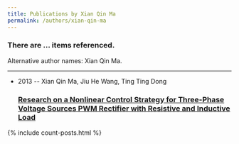 ```yaml
---
title: Publications by Xian Qin Ma
permalink: /authors/xian-qin-ma
---
```


<h3 id="number-posts">There are ... items referenced.</h3>
<p id='info-authors'>Alternative author names: Xian Qin Ma.</p>
<hr />
<ul class="post-list">
<li><span class='post-meta'>2013 -- Xian Qin Ma, Jiu He Wang, Ting Ting Dong</span><h3><a class='post-link' href="{{ site.baseurl }}/research-on-a-nonlinear-control-strategy-for-three-phase-voltage-sources-pwm-rectifier-with-resistive-and-inductive-load">Research on a Nonlinear Control Strategy for Three-Phase Voltage Sources PWM Rectifier with Resistive and Inductive Load</a></h3></li>

</ul>
{% include count-posts.html %}
